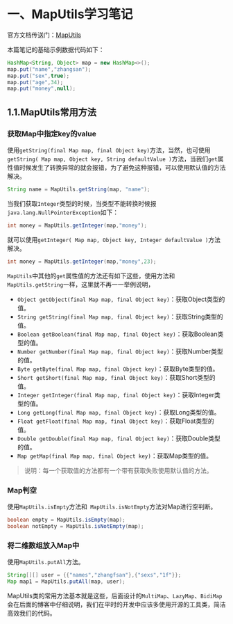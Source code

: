 # 一、MapUtils学习笔记

官方文档传送门：[MapUtils](http://commons.apache.org/proper/commons-collections/apidocs/org/apache/commons/collections4/MapUtils.html)

本篇笔记的基础示例数据代码如下：

```java
HashMap<String, Object> map = new HashMap<>();
map.put("name","zhangsan");
map.put("sex",true);
map.put("age",34);
map.put("money",null);
```

## 1.1.MapUtils常用方法

### 获取Map中指定key的value

使用`getString(final Map map, final Object key)`方法，当然，也可使用`getString( Map map, Object key, String defaultValue )`方法，当我们`get`属性值时候发生了转换异常的就会报错，为了避免这种报错，可以使用默认值的方法解决。

```java
String name = MapUtils.getString(map, "name");
```

当我们获取`Integer`类型的时候，当类型不能转换时候报`java.lang.NullPointerException`如下：

```java
int money = MapUtils.getInteger(map,"money");
```

就可以使用`getInteger( Map map, Object key, Integer defaultValue )`方法解决。

```java
int money = MapUtils.getInteger(map,"money",23);
```

`MapUtils`中其他的`get`属性值的方法还有如下这些，使用方法和`MapUtils.getString`一样，这里就不再一一举例说明，

* `Object getObject(final Map map, final Object key)`：获取Object类型的值。
* `String getString(final Map map, final Object key)`：获取String类型的值。
* `Boolean getBoolean(final Map map, final Object key)`：获取Boolean类型的值。
* `Number getNumber(final Map map, final Object key)`：获取Number类型的值。
* `Byte getByte(final Map map, final Object key)`：获取Byte类型的值。
* `Short getShort(final Map map, final Object key)`：获取Short类型的值。
* `Integer getInteger(final Map map, final Object key)`：获取Integer类型的值。
* `Long getLong(final Map map, final Object key)`：获取Long类型的值。
* `Float getFloat(final Map map, final Object key)`：获取Float类型的值。
* `Double getDouble(final Map map, final Object key)`：获取Double类型的值。
* `Map getMap(final Map map, final Object key)`：获取Map类型的值。

> 说明：每一个获取值的方法都有一个带有获取失败使用默认值的方法。

### Map判空

使用`MapUtils.isEmpty`方法和` MapUtils.isNotEmpty`方法对Map进行空判断。

```java
boolean empty = MapUtils.isEmpty(map);
boolean notEmpty = MapUtils.isNotEmpty(map);
```

### 将二维数组放入Map中

使用`MapUtils.putAll`方法。

```java
String[][] user = {{"names","zhangfsan"},{"sexs","1f"}};
Map map1 = MapUtils.putAll(map, user);
```

MapUtils类的常用方法基本就是这些，后面设计的`MultiMap`、`LazyMap`、`BidiMap`会在后面的博客中仔细说明，我们在平时的开发中应该多使用开源的工具类，简洁高效我们的代码。
